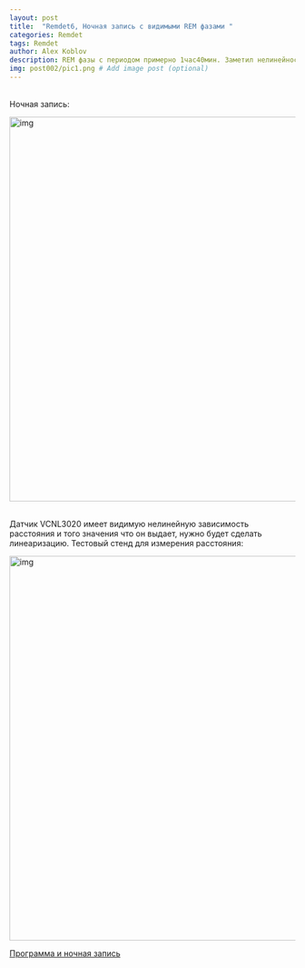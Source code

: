 ```yaml
---
layout: post
title:  "Remdet6, Ночная запись с видимыми REM фазами "
categories: Remdet
tags: Remdet
author: Alex Koblov
description: REM фазы с периодом примерно 1час40мин. Заметил нелинейность датчика VCNL3020
img: post002/pic1.png # Add image post (optional)
---
```

<p><br>Ночная запись:</p>
<p><a  href="{{ site.baseurl }}/assets/images/post002/pic1.png" class="highslide" onclick="return hs.expand(this)">
   <img src="{{ site.baseurl }}/assets/images/post002/pic1.png" alt="img" width="677" /></a></p>
<p><br>Датчик VCNL3020 имеет видимую нелинейную зависимость расстояния и того значения что он выдает, нужно будет сделать линеаризацию. Тестовый стенд для измерения расстояния:</p>
<p><a  href="{{ site.baseurl }}/assets/images/post002/pic2.jpg" class="highslide" onclick="return hs.expand(this)">
   <img src="{{ site.baseurl }}/assets/images/post002/pic2_sm.jpg" alt="img" width="677" /></a></p>
    </p><a href="https://github.com/ezoelectro/ezoelectro.github.io/tree/master/REMDET_PROG/ble_test10(11)">Программа и ночная запись</a></p>
